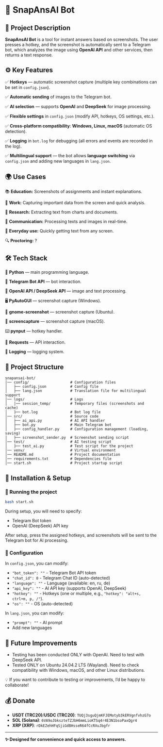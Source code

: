# 📸 SnapAnsAI Bot

## 📌 Project Description

**SnapAnsAI Bot** is a tool for instant answers based on screenshots. The user presses a hotkey, and the screenshot is automatically sent to a Telegram bot, which analyzes the image using **OpenAI API** and other services, then returns a text response.

## ⚙️ Key Features

✅ **Hotkeys** — automatic screenshot capture (multiple key combinations can be set in `config.json`).

✅ **Automatic sending** of images to the Telegram bot.

✅ **AI selection** — supports **OpenAI** and **DeepSeek** for image processing.

✅ **Flexible settings** in `config.json` (modify API, hotkeys, OS settings, etc.).

✅ **Cross-platform compatibility**: **Windows, Linux, macOS** (automatic OS detection).

✅ **Logging** in `bot.log` for debugging (all errors and events are recorded in the log).

✅ **Multilingual support** — the bot allows **language switching** via `config.json` and adding new languages in `lang.json`.

## 🌍 Use Cases

📚 **Education:** Screenshots of assignments and instant explanations.

💼 **Work:** Capturing important data from the screen and quick analysis.

🧪 **Research:** Extracting text from charts and documents.

💬 **Communication:** Processing texts and images in real-time.

🏃 **Everyday use:** Quickly getting text from any screen.

🔍 **Proctoring:** ?

## 🛠️ Tech Stack

🐍 **Python** — main programming language.

🤖 **Telegram Bot API** — bot interaction.

🧠 **OpenAI API / DeepSeek API** — image and text processing.

🖥️ **PyAutoGUI** — screenshot capture (Windows).

🐧 **gnome-screenshot** — screenshot capture (Ubuntu).

🍏 **screencapture** — screenshot capture (macOS).

⌨️ **pynput** — hotkey handler.

🔗 **Requests** — API interaction.

📜 **Logging** — logging system.

## 📂 Project Structure

``` 
snapansai-bot/
│── config/                   # Configuration files
│   ├── config.json           # Config file
│   ├── lang.json             # Translation file for multilingual support
│── logs/                     # Logs
│   │── session_temp/         # Temporary files (screenshots and cache)
│   ├── bot.log               # Bot log file
│── src/                      # Source code
│   ├── ai_api.py             # AI API handler
│   ├── bot.py                # Main Telegram bot
│   ├── config_handler.py     # Configuration management (loading, saving)
│   ├── screenshot_sender.py  # Screenshot sending script
│── test/                     # AI testing script
│   ├── test_ai.py            # Test script for the project
│── venv/                     # Virtual environment
│── README.md                 # Project documentation
│── requirements.txt          # Dependencies file
│── start.sh                  # Project startup script
```

## 🔧 Installation & Setup

### 🔄 Running the project

```bash
bash start.sh
```

During setup, you will need to specify:

- Telegram Bot token
- OpenAI (DeepSeek) API key

After setup, press the assigned hotkeys, and screenshots will be sent to the Telegram bot for AI processing.

### 🔄 Configuration

In `config.json`, you can modify:

- `"bot_token": ""` - Telegram Bot API token
- `"chat_id": 0` - Telegram Chat ID (auto-detected)
- `"language": ""` - Language (available: en, ru, de)
- `"api_key": ""` - AI API key (supports OpenAI, DeepSeek)
- `"hotkey": ""` - Hotkeys (one or multiple, e.g., `"hotkey": "alt+s, ctrl+m, p, /"`).
- `"os": ""` - OS (auto-detected)

In `lang.json`, you can modify:

- `"prompt": ""` - AI prompt
- Add new languages

## 📌 Future Improvements

- Testing has been conducted ONLY with OpenAI. Need to test with DeepSeek API.
- Tested ONLY on Ubuntu 24.04.2 LTS (Wayland). Need to check compatibility with Windows, macOS, and other Linux distributions.

💡 If you want to contribute to testing or improvements, I’d be happy to collaborate!

## 💰 Donate

- **USDT (TRC20)**/**USDC (TRC20)**: `TUQj3sguQjmKFJEMotyb3kERVgnfvhzG7o`
- **SOL (Solana)**: `6VA9oJbkszteTZJbH6mmLioKTSq4r4E3N1bsoPaxQgr4`
- **XRP (XRP)**: `rDkEZehHFqSjiGdBHsseR64fCcRXuJbgfr`

---

**✨ Designed for convenience and quick access to answers.**
